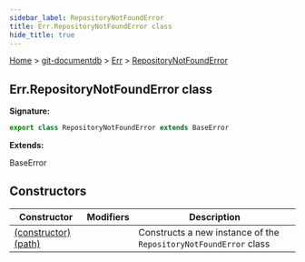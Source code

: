 ```yaml
---
sidebar_label: RepositoryNotFoundError
title: Err.RepositoryNotFoundError class
hide_title: true
---
```


[Home](./index.md) &gt; [git-documentdb](./git-documentdb.md) &gt; [Err](./git-documentdb.err.md) &gt; [RepositoryNotFoundError](./git-documentdb.err.repositorynotfounderror.md)

## Err.RepositoryNotFoundError class


<b>Signature:</b>

```typescript
export class RepositoryNotFoundError extends BaseError 
```
<b>Extends:</b>

BaseError

## Constructors

|  Constructor | Modifiers | Description |
|  --- | --- | --- |
|  [(constructor)(path)](./git-documentdb.err.repositorynotfounderror._constructor_.md) |  | Constructs a new instance of the <code>RepositoryNotFoundError</code> class |

